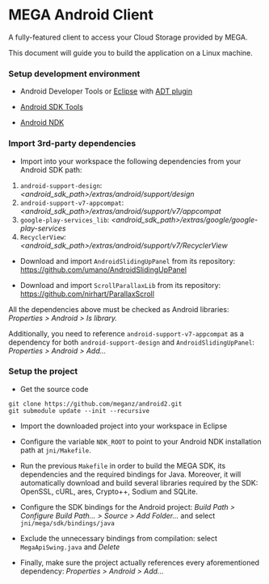 MEGA Android Client
================

A fully-featured client to access your Cloud Storage provided by MEGA.

This document will guide you to build the application on a Linux machine.

### Setup development environment

* Android Developer Tools or [Eclipse](https://www.eclipse.org/downloads/) with [ADT plugin](https://marketplace.eclipse.org/content/android-development-tools-eclipse)

* [Android SDK Tools](http://developer.android.com/intl/es/sdk/index.html#Other)

* [Android NDK](http://developer.android.com/intl/es/ndk/downloads/index.html)

### Import 3rd-party dependencies

* Import into your workspace the following dependencies from your Android SDK path:

1. `android-support-design`: _\<android_sdk_path\>/extras/android/support/design_
2. `android-support-v7-appcompat`: _\<android_sdk_path\>/extras/android/support/v7/appcompat_
3. `google-play-services_lib`: _\<android_sdk_path\>/extras/google/google-play-services_
4. `RecyclerView`: _\<android_sdk_path\>/extras/android/support/v7/RecyclerView_

* Download and import `AndroidSlidingUpPanel` from its repository: https://github.com/umano/AndroidSlidingUpPanel

* Download and import `ScrollParallaxLib` from its repository: https://github.com/nirhart/ParallaxScroll

All the dependencies above must be checked as Android libraries: _Properties > Android > Is library._

Additionally, you need to reference `android-support-v7-appcompat` as a dependency for both `android-support-design` and `AndroidSlidingUpPanel`: _Properties > Android > Add..._


### Setup the project

* Get the source code

```
git clone https://github.com/meganz/android2.git
git submodule update --init --recursive
```

* Import the downloaded project into your workspace in Eclipse

* Configure the variable `NDK_ROOT` to point to your Android NDK installation path at `jni/Makefile`.

* Run the previous `Makefile` in order to build the MEGA SDK, its dependencies and the required bindings for Java. Moreover, it will automatically download and build several libraries required by the SDK: OpenSSL, cURL, ares, Crypto++, Sodium and SQLite.

* Configure the SDK bindings for the Android project: _Build Path > Configure Build Path... > Source > Add Folder..._ and select `jni/mega/sdk/bindings/java`

* Exclude the unnecessary bindings from compilation: select `MegaApiSwing.java` and _Delete_

* Finally, make sure the project actually references every aforementioned dependency: _Properties > Android > Add..._
